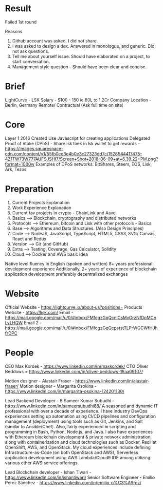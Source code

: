 # Result
Failed 1st round

Reasons
1. Github account was asked. I did not share.
2. I was asked to design a dex. Answered in monologue, and generic. Did not ask questions.
3. Tell me about yourself issue. Should have elaborated on a project, to start conversation.
4. Management style question - Should have been clear and concise.

# Brief
LightCurve - LSK
Salary - $100 - 150 ie 80L to 1.2Cr
Company Location - Berlin, Germany
Remote/ Contractual (Ask full time on site)

# Core
Layer 1
2016 Created
Use Javascript for creating applications
Delegated Proof of Stake (DPoS) - Share lsk toek in lsk wallet to get rewards - https://images.squarespace-cdn.com/content/v1/55fb0ce3e4b0e3c27323dd7c/1528544417475-4Z1TW73W777AUFSJSHI7/Screen+Shot+2018-06-09+at+6.39.22+PM.png?format=1000w
Examples of DPoS networks: BitShares, Steem, EOS, Lisk, Ark, Tezos


# Preparation
1. Current Projects Explanation
2. Work Experience Explanation
3. Current fav projects in crypto - ChainLink and Aave
4. Basics       --> Blockchain, cryptography and distributed networks
5. Protocols    --> Ethereum, bitcoin and Lisk with other protocols - Basics
6. Base         --> Algorithms and Data Structures. (Also Design Principles)
7. Code         --> NodeJS, JavaScript, TypeScript, HTML5, CSS3, SVG/ Canvas, React and Redux
8. Version      --> Git (and GitHub)
9. Extra        --> Testing, Coverage, Gas Calculator, Solidity
10. Cloud       --> Docker and AWS basic idea

Native level fluency in English (spoken and written)
8+ years professional development experience
Additionally, 2+ years of experience of blockchain application development preferably decentralized exchanges

# Website
Official Website - https://lightcurve.io/about-us?positions=
Products Website - https://lisk.com/
Email - https://mail.google.com/mail/u/0/#inbox/FMfcgzGqQcnlCsMvGrzNfDpMCnLvLHQW
Email 2 - https://mail.google.com/mail/u/0/#inbox/FMfcgzGqQcpststTLPrWGCWfHJhfrDPC

# People
CEO Max Kordek - https://www.linkedin.com/in/maxkordek/
CTO Oliver Beddows = https://www.linkedin.com/in/oliver-beddows-19aa09107/

Motion designer - Alastair Fraser - https://www.linkedin.com/in/alastair-fraser/
Motion designer - Margarita Osokina - https://www.linkedin.com/in/margarita-osokina-124201130/

Lead Backend Developer - B Sameer Kumar Subudhi - https://www.linkedin.com/in/sameersubudhi88/
A seasoned and dynamic IT professional with over a decade of experience. 
I have industry DevOps experiences setting up automation using CI/CD pipelines and configuration management (deployment) using tools such as Git, Jenkins, and Salt (similar to Ansible/Chef). 
Also, fairly experienced in scripting and programming in Bash, Python, Node.js, and Java. I also have experiences with Ethereum blockchain development & private network administration, along with containerization and cloud technologies such as Docker, RedHat OpenShift, AWS, and OpenStack. My cloud experiences include defining Infrastructure-as-Code (on both OpenStack and AWS), Serverless application development using AWS Lambda/Cloud9 IDE among utilizing various other AWS service offerings.

Lead Blockchain developer - Ishan Tiwari - https://www.linkedin.com/in/ishantiwari/
Senior Software Engineer - Emilio Pérez Sánchez - https://www.linkedin.com/in/emilio-p%C3%A9rez/


